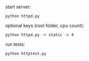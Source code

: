 start server:
```
python httpd.py
```
optional keys (root folder, cpu count):
```
python httpd.py -r static -c 4
```
run tests:
```
python httptest.py
```
